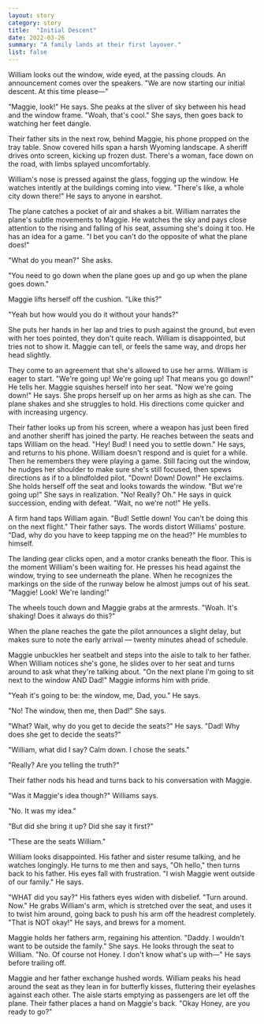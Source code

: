 ```yaml
---
layout: story
category: story
title:  "Initial Descent"
date: 2022-03-26
summary: "A family lands at their first layover."
list: false
---
```


William looks out the window, wide eyed, at the passing clouds. An announcement comes over the speakers. "We are now starting our initial descent. At this time please—"

"Maggie, look!" He says. She peaks at the sliver of sky between his head and the window frame. "Woah, that's cool." She says, then goes back to watching her feet dangle.

Their father sits in the next row, behind Maggie, his phone propped on the tray table. Snow covered hills span a harsh Wyoming landscape. A sheriff drives onto screen, kicking up frozen dust. There's a woman, face down on the road, with limbs splayed uncomfortably.

William's nose is pressed against the glass, fogging up the window. He watches intently at the buildings coming into view. "There's like, a whole city down there!" He says to anyone in earshot.

The plane catches a pocket of air and shakes a bit. William narrates the plane's subtle movements to Maggie. He watches the sky and pays close attention to the rising and falling of his seat, assuming she's doing it too. He has an idea for a game. "I bet you can't do the opposite of what the plane does!"

"What do you mean?" She asks.

"You need to go down when the plane goes up and go up when the plane goes down."

Maggie lifts herself off the cushion. "Like this?"

"Yeah but how would you do it without your hands?"

She puts her hands in her lap and tries to push against the ground, but even with her toes pointed, they don't quite reach. William is disappointed, but tries not to show it. Maggie can tell, or feels the same way, and drops her head slightly.

They come to an agreement that she's allowed to use her arms. William is eager to start. "We're going up! We're going up! That means you go down!" He tells her. Maggie squishes herself into her seat. "Now we're going down!" He says. She props herself up on her arms as high as she can. The plane shakes and she struggles to hold. His directions come quicker and with increasing urgency.

Their father looks up from his screen, where a weapon has just been fired and another sheriff has joined the party. He reaches between the seats and taps William on the head. "Hey! Bud! I need you to settle down." He says, and returns to his phone. William doesn't respond and is quiet for a while. Then he remembers they were playing a game. Still facing out the window, he nudges her shoulder to make sure she's still focused, then spews directions as if to a blindfolded pilot. "Down! Down! Down!" He exclaims. She holds herself off the seat and looks towards the window. "But we're going up!" She says in realization. "No! Really? Oh." He says in quick succession, ending with defeat. "Wait, no we're not!" He yells.

A firm hand taps William again. "Bud! Settle down! You can't be doing this on the next flight." Their father says. The words distort Williams' posture. "Dad, why do you have to keep tapping me on the head?" He mumbles to himself.

The landing gear clicks open, and a motor cranks beneath the floor. This is the moment William's been waiting for. He presses his head against the window, trying to see underneath the plane. When he recognizes the markings on the side of the runway below he almost jumps out of his seat. "Maggie! Look! We're landing!"

The wheels touch down and Maggie grabs at the armrests. "Woah. It's shaking! Does it always do this?"

When the plane reaches the gate the pilot announces a slight delay, but makes sure to note the early arrival — twenty minutes ahead of schedule.

Maggie unbuckles her seatbelt and steps into the aisle to talk to her father. When William notices she's gone, he slides over to her seat and turns around to ask what they're talking about. "On the next plane I'm going to sit next to the window AND Dad!" Maggie informs him with pride.

"Yeah it's going to be: the window, me, Dad, you." He says.

"No! The window, then me, then Dad!" She says.

"What? Wait, why do you get to decide the seats?" He says. "Dad! Why does she get to decide the seats?"

"William, what did I say? Calm down. I chose the seats."

"Really? Are you telling the truth?"

Their father nods his head and turns back to his conversation with Maggie.

"Was it Maggie's idea though?" Williams says.

"No. It was my idea."

"But did she bring it up? Did she say it first?"

"These are the seats William."

William looks disappointed. His father and sister resume talking, and he watches longingly. He turns to me then and says, "Oh hello," then turns back to his father. His eyes fall with frustration. "I wish Maggie went outside of our family." He says.

"WHAT did you say?" His fathers eyes widen with disbelief. "Turn around. Now." He grabs William's arm, which is stretched over the seat, and uses it to twist him around, going back to push his arm off the headrest completely. "That is NOT okay!" He says, and brews for a moment.

Maggie holds her fathers arm, regaining his attention. "Daddy. I wouldn't want to be outside the family." She says. He looks through the seat to William. "No. Of course not Honey. I don't know what's up with—" He says before trailing off.

Maggie and her father exchange hushed words. William peaks his head around the seat as they lean in for butterfly kisses, fluttering their eyelashes against each other. The aisle starts emptying as passengers are let off the plane. Their father places a hand on Maggie's back. "Okay Honey, are you ready to go?"

